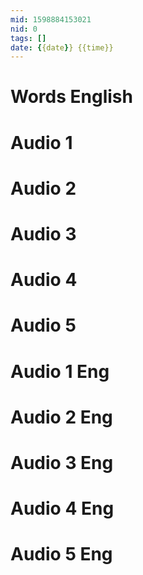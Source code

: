 ```yaml
---
mid: 1598884153021
nid: 0
tags: []
date: {{date}} {{time}}
---
```




# Words English



# Audio 1



# Audio 2



# Audio 3



# Audio 4



# Audio 5



# Audio 1 Eng



# Audio 2 Eng



# Audio 3 Eng



# Audio 4 Eng



# Audio 5 Eng


